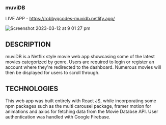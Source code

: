 ### muviDB

LIVE APP - https://robbygcodes-muvidb.netlify.app/

![Screenshot 2023-03-12 at 9 01 27 pm](https://user-images.githubusercontent.com/55417984/224537971-684a9dac-5771-41e0-ba13-efb44f14c22c.png)


## DESCRIPTION

muviDB is a Netflix style movie web app showcasing some of the latest movies categorized by genre. Users are required to login or register an account where they're redirected to the dashboard. Numerous movies will then be displayed for users to scroll through.

## TECHNOLOGIES

This web app was built entirely with React JS, while incorporating some npm packages such as the multi carousel package, framer motion for animations and axios for fetching data from the Movie Databse API. 
User authentication was handled with Google Firebase.
